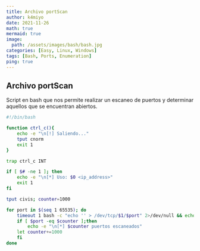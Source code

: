 ```yaml
---
title: Archivo portScan
author: k4miyo
date: 2021-11-26
math: true
mermaid: true
image:
  path: /assets/images/bash/bash.jpg
categories: [Easy, Linux, Windows]
tags: [Bash, Ports, Enumeration]
ping: true
---
```


## Archivo portScan

Script en bash que nos permite realizar un escaneo de puertos y determinar aquellos que se encuentran abiertos.

```bash
#!/bin/bash

function ctrl_c(){
    echo -e "\n[!] Saliendo..."
    tput cnorm
    exit 1
}

trap ctrl_c INT

if [ $# -ne 1 ]; then
    echo -e "\n[*] Uso: $0 <ip_address>"
    exit 1
fi

tput civis; counter=1000

for port in $(seq 1 65535); do
    timeout 1 bash -c "echo '' > /dev/tcp/$1/$port" 2>/dev/null && echo -e "\n[*] Puerto abierto -\t$port" &
    if [ $port -eq $counter ];then
        echo -e "\n[*] $counter puertos escaneados"
	let counter+=1000
    fi
done
```

